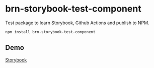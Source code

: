 # brn-storybook-test-component

Test package to learn Storybook, Github Actions and publish to NPM.

```bash
npm install brn-storybook-test-component
```

## Demo

[Storybook](https://birrein.github.io/react-udemy-storybook/)
